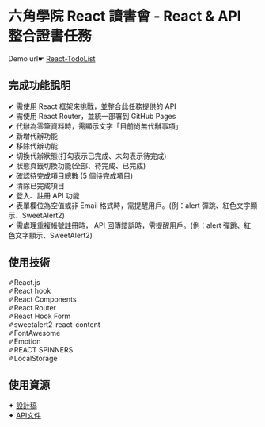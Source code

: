 # 六角學院 React 讀書會 - React & API 整合證書任務
Demo url&#9755; [React-TodoList](https://annielin28815.github.io/react-todolist-api/)

## 完成功能說明

&#10004; 需使用 React 框架來挑戰，並整合此任務提供的 API</br>
&#10004; 需使用 React Router，並統一部署到 GitHub Pages</br>
&#10004; 代辦為零筆資料時，需顯示文字「目前尚無代辦事項」</br>
&#10004; 新增代辦功能</br>
&#10004; 移除代辦功能</br>
&#10004; 切換代辦狀態(打勾表示已完成、未勾表示待完成)</br>
&#10004; 狀態頁籤切換功能(全部、待完成、已完成)</br>
&#10004; 確認待完成項目總數 (5 個待完成項目)</br>
&#10004; 清除已完成項目</br>
&#10004; 登入、註冊 API 功能</br>
&#10004; 表單欄位為空值或非 Email 格式時，需提醒用戶。(例：alert 彈跳、紅色文字顯示、SweetAlert2)</br>
&#10004; 需處理重複帳號註冊時， API 回傳錯誤時，需提醒用戶。(例：alert 彈跳、紅色文字顯示、SweetAlert2)</br>


## 使用技術
&#10000;React.js</br>
&#10000;React hook</br>
&#10000;React Components</br>
&#10000;React Router</br>
&#10000;React Hook Form</br>
&#10000;sweetalert2-react-content</br>
&#10000;FontAwesome</br>
&#10000;Emotion</br>
&#10000;REACT SPINNERS</br>
&#10000;LocalStorage</br>

## 使用資源
&#10022; [設計稿](https://www.figma.com/file/pFivfS3rDX3N3u3dN9aIlx/TodoList?node-id=0%3A1)</br>
&#10022; [API文件](https://todoo.5xcamp.us/api-docs/index.html)</br>